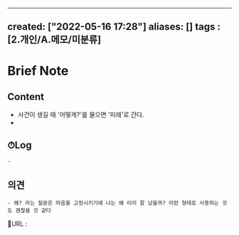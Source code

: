 
---
created: ["2022-05-16 17:28"]
aliases: []
tags : [2.개인/A.메모/미분류]
---

# Brief Note
## Content
- 사건이 생길 때 '어떻게?'를 물으면 '미래'로 간다.
-

## ⏱Log
	-

## 의견
	- 왜? 라는 질문은 마음을 고정시키기에 나는 왜 이리 잘 났을까? 이런 형태로 사용하는 것도 괜찮을 것 같다


📙URL :
